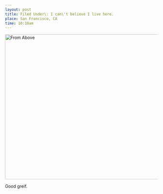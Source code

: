 ```yaml
---
layout: post
title: Filed Under\: I can\'t believe I live here.
place: San Francisco, CA
time: 10:10am
---
```


<a data-flickr-embed="true" href="https://www.flickr.com/photos/kitkit201/16739293747" title="From Above by Wilson Lam, on Flickr"><img src="https://farm8.staticflickr.com/7655/16739293747_6eb8986bdc_c.jpg" width="800" height="476" alt="From Above"></a><script async src="//widgets.flickr.com/embedr/embedr.js" charset="utf-8"></script>

Good greif.